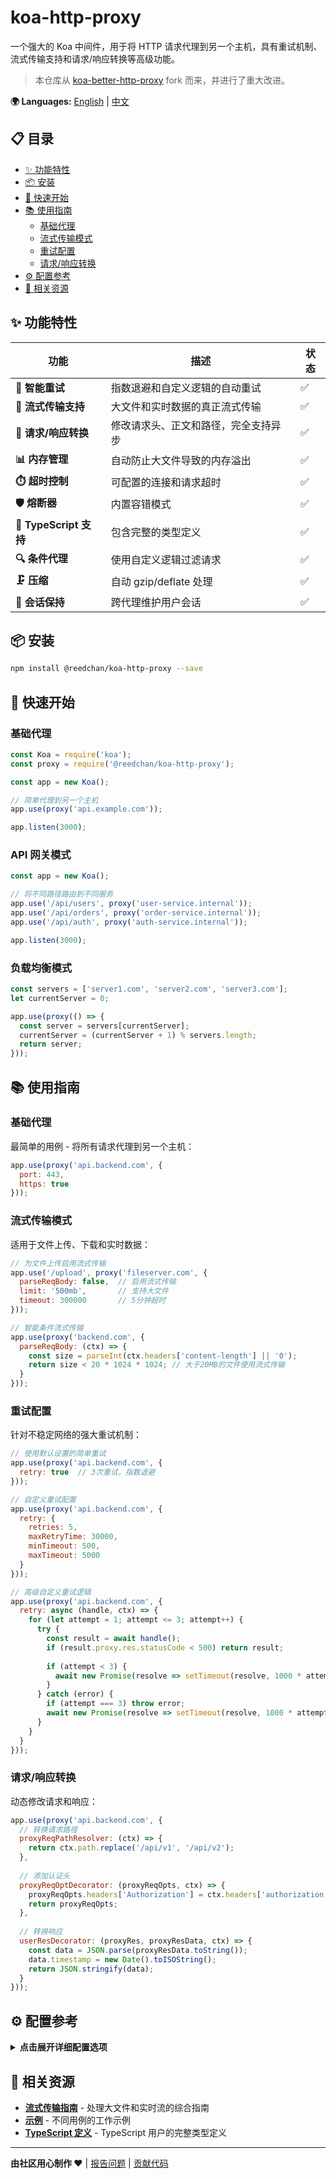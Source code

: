 # koa-http-proxy

一个强大的 Koa 中间件，用于将 HTTP 请求代理到另一个主机，具有重试机制、流式传输支持和请求/响应转换等高级功能。

> 本仓库从 [koa-better-http-proxy](https://github.com/nsimmons/koa-better-http-proxy) fork 而来，并进行了重大改进。

**🌍 Languages:** [English](README.md) | [中文](README_ZH.md)

## 📋 目录

- [✨ 功能特性](#-功能特性)
- [📦 安装](#-安装)
- [🚀 快速开始](#-快速开始)
- [📚 使用指南](#-使用指南)
  - [基础代理](#基础代理)
  - [流式传输模式](#流式传输模式)
  - [重试配置](#重试配置)
  - [请求/响应转换](#请求响应转换)
- [⚙️ 配置参考](#️-配置参考)
- [🔗 相关资源](#-相关资源)

## ✨ 功能特性

| 功能 | 描述 | 状态 |
|------|------|------|
| **🔄 智能重试** | 指数退避和自定义逻辑的自动重试 | ✅ |
| **🌊 流式传输支持** | 大文件和实时数据的真正流式传输 | ✅ |
| **🔧 请求/响应转换** | 修改请求头、正文和路径，完全支持异步 | ✅ |
| **📊 内存管理** | 自动防止大文件导致的内存溢出 | ✅ |
| **⏱️ 超时控制** | 可配置的连接和请求超时 | ✅ |
| **🛡️ 熔断器** | 内置容错模式 | ✅ |
| **📝 TypeScript 支持** | 包含完整的类型定义 | ✅ |
| **🔍 条件代理** | 使用自定义逻辑过滤请求 | ✅ |
| **🗜️ 压缩** | 自动 gzip/deflate 处理 | ✅ |
| **🔐 会话保持** | 跨代理维护用户会话 | ✅ |

## 📦 安装

```bash
npm install @reedchan/koa-http-proxy --save
```

## 🚀 快速开始

### 基础代理

```js
const Koa = require('koa');
const proxy = require('@reedchan/koa-http-proxy');

const app = new Koa();

// 简单代理到另一个主机
app.use(proxy('api.example.com'));

app.listen(3000);
```

### API 网关模式

```js
const app = new Koa();

// 将不同路径路由到不同服务
app.use('/api/users', proxy('user-service.internal'));
app.use('/api/orders', proxy('order-service.internal'));
app.use('/api/auth', proxy('auth-service.internal'));

app.listen(3000);
```

### 负载均衡模式

```js
const servers = ['server1.com', 'server2.com', 'server3.com'];
let currentServer = 0;

app.use(proxy(() => {
  const server = servers[currentServer];
  currentServer = (currentServer + 1) % servers.length;
  return server;
}));
```

## 📚 使用指南

### 基础代理

最简单的用例 - 将所有请求代理到另一个主机：

```js
app.use(proxy('api.backend.com', {
  port: 443,
  https: true
}));
```

### 流式传输模式

适用于文件上传、下载和实时数据：

```js
// 为文件上传启用流式传输
app.use('/upload', proxy('fileserver.com', {
  parseReqBody: false,  // 启用流式传输
  limit: '500mb',       // 支持大文件
  timeout: 300000       // 5分钟超时
}));

// 智能条件流式传输
app.use(proxy('backend.com', {
  parseReqBody: (ctx) => {
    const size = parseInt(ctx.headers['content-length'] || '0');
    return size < 20 * 1024 * 1024; // 大于20MB的文件使用流式传输
  }
}));
```

### 重试配置

针对不稳定网络的强大重试机制：

```js
// 使用默认设置的简单重试
app.use(proxy('api.backend.com', {
  retry: true  // 3次重试，指数退避
}));

// 自定义重试配置
app.use(proxy('api.backend.com', {
  retry: {
    retries: 5,
    maxRetryTime: 30000,
    minTimeout: 500,
    maxTimeout: 5000
  }
}));

// 高级自定义重试逻辑
app.use(proxy('api.backend.com', {
  retry: async (handle, ctx) => {
    for (let attempt = 1; attempt <= 3; attempt++) {
      try {
        const result = await handle();
        if (result.proxy.res.statusCode < 500) return result;
        
        if (attempt < 3) {
          await new Promise(resolve => setTimeout(resolve, 1000 * attempt));
        }
      } catch (error) {
        if (attempt === 3) throw error;
        await new Promise(resolve => setTimeout(resolve, 1000 * attempt));
      }
    }
  }
}));
```

### 请求/响应转换

动态修改请求和响应：

```js
app.use(proxy('api.backend.com', {
  // 转换请求路径
  proxyReqPathResolver: (ctx) => {
    return ctx.path.replace('/api/v1', '/api/v2');
  },
  
  // 添加认证头
  proxyReqOptDecorator: (proxyReqOpts, ctx) => {
    proxyReqOpts.headers['Authorization'] = ctx.headers['authorization'];
    return proxyReqOpts;
  },
  
  // 转换响应
  userResDecorator: (proxyRes, proxyResData, ctx) => {
    const data = JSON.parse(proxyResData.toString());
    data.timestamp = new Date().toISOString();
    return JSON.stringify(data);
  }
}));
```

## ⚙️ 配置参考

<details>
<summary><strong>点击展开详细配置选项</strong></summary>

### 核心选项

#### `agent`
使用自定义的 `http.Agent` 进行代理请求。

```js
const agent = new http.Agent({ keepAlive: true });
app.use(proxy('api.backend.com', { agent }));
```

#### `port`
代理主机使用的端口。

```js
app.use(proxy('api.backend.com', { port: 8080 }));
```

#### `https`
强制代理请求使用 HTTPS。

```js
app.use(proxy('api.backend.com', { https: true }));
```

#### `headers`
发送到代理主机的额外请求头。

```js
app.use(proxy('api.backend.com', {
  headers: {
    'X-API-Key': 'your-api-key',
    'User-Agent': 'MyApp/1.0'
  }
}));
```

#### `strippedHeaders`
从代理响应中移除的请求头。

```js
app.use(proxy('api.backend.com', {
  strippedHeaders: ['set-cookie', 'x-internal-header']
}));
```

### 请求处理

#### `filter`
过滤需要代理的请求。

```js
app.use(proxy('api.backend.com', {
  filter: (ctx) => {
    return ctx.method === 'GET' && ctx.path.startsWith('/api');
  }
}));
```

#### `proxyReqPathResolver`
在代理前转换请求路径。

```js
app.use(proxy('api.backend.com', {
  proxyReqPathResolver: (ctx) => {
    return ctx.path.replace(/^\/api/, '');
  }
}));
```

#### `proxyReqOptDecorator`
在发送前修改请求选项。

```js
app.use(proxy('api.backend.com', {
  proxyReqOptDecorator: (proxyReqOpts, ctx) => {
    proxyReqOpts.headers['X-Forwarded-For'] = ctx.ip;
    return proxyReqOpts;
  }
}));
```

#### `proxyReqBodyDecorator`
在发送前转换请求正文。

```js
app.use(proxy('api.backend.com', {
  proxyReqBodyDecorator: (bodyContent, ctx) => {
    const data = JSON.parse(bodyContent);
    data.clientInfo = { ip: ctx.ip, userAgent: ctx.get('User-Agent') };
    return JSON.stringify(data);
  }
}));
```

### 响应处理

#### `userResDecorator`
在发送给客户端前转换响应数据。

```js
app.use(proxy('api.backend.com', {
  userResDecorator: (proxyRes, proxyResData, ctx) => {
    const data = JSON.parse(proxyResData.toString());
    data.processedAt = new Date().toISOString();
    return JSON.stringify(data);
  }
}));
```

#### `userResHeadersDecorator`
转换响应头。

```js
app.use(proxy('api.backend.com', {
  userResHeadersDecorator: (headers) => {
    headers['X-Proxy-By'] = 'koa-http-proxy';
    delete headers['x-internal-header'];
    return headers;
  }
}));
```

### 正文处理

#### `parseReqBody`
控制请求正文解析（布尔值或函数）。

```js
// 禁用以启用流式传输
app.use(proxy('api.backend.com', { parseReqBody: false }));

// 条件解析
app.use(proxy('api.backend.com', {
  parseReqBody: (ctx) => {
    return !ctx.path.includes('/upload');
  }
}));
```

#### `reqAsBuffer`
确保请求正文编码为 Buffer。

```js
app.use(proxy('api.backend.com', { reqAsBuffer: true }));
```

#### `reqBodyEncoding`
请求正文的编码（默认: 'utf-8'）。

```js
app.use(proxy('api.backend.com', { reqBodyEncoding: 'binary' }));
```

#### `limit`
正文大小限制（默认: '1mb'）。

```js
app.use(proxy('api.backend.com', { limit: '50mb' }));
```

### 会话与安全

#### `preserveReqSession`
将会话传递给代理请求。

```js
app.use(proxy('api.backend.com', { preserveReqSession: true }));
```

#### `preserveHostHdr`
将 host HTTP 头复制到代理请求。

```js
app.use(proxy('api.backend.com', { preserveHostHdr: true }));
```

### 超时配置

#### `connectTimeout`
初始连接的超时时间。

```js
app.use(proxy('api.backend.com', { connectTimeout: 5000 }));
```

#### `timeout`
整体请求超时时间。

```js
app.use(proxy('api.backend.com', { timeout: 30000 }));
```

### 调试选项

#### `debug`
启用详细的请求日志记录，用于调试和监控。

```js
// 启用基础调试日志
app.use(proxy('api.backend.com', { debug: true }));

// 使用对象配置调试选项
app.use(proxy('api.backend.com', { 
  debug: { 
    enabled: true, 
    includeBody: true  // 包含请求体内容
  } 
}));
```

**示例输出:**
```
======================================= KOA-HTTP-PROXY DEBUG =======================================
POST https://api.backend.com/users
Payload Size: 256 B
Headers:
{
  "content-type": "application/json",
  "authorization": "Bearer token123",
  "user-agent": "MyApp/1.0",
  "content-length": 256
}
Request Body:
{
  "name": "张三",
  "email": "zhangsan@example.com"
}
====================================================================================================
```

**配置选项:**
- `enabled`: 是否启用调试日志（默认: false）
- `includeBody`: 是否在日志中包含请求体内容（默认: false）

**功能特性:**
- 自动隐藏标准端口号（HTTP 80, HTTPS 443）
- 智能 JSON 格式化
- 对 GET/HEAD/DELETE/OPTIONS 请求不解析请求体
- 精确的文件大小显示

**使用场景:**
- 开发环境调试
- API 请求监控
- 性能分析
- 故障排查

### 重试配置

#### 简单重试
```js
app.use(proxy('api.backend.com', { retry: true }));
```

#### 高级重试
```js
app.use(proxy('api.backend.com', {
  retry: {
    retries: 5,           // 最大重试次数
    maxRetryTime: 30000,  // 总重试时间限制
    minTimeout: 1000,     // 初始延迟
    maxTimeout: 10000     // 最大延迟
  }
}));
```

#### 自定义重试函数
```js
app.use(proxy('api.backend.com', {
  retry: async (handle, ctx) => {
    // 自定义重试逻辑
    let result;
    for (let i = 0; i < 3; i++) {
      result = await handle();
      if (result.proxy.res.statusCode < 500) break;
      await new Promise(resolve => setTimeout(resolve, 1000 * (i + 1)));
    }
    return result;
  }
}));
```

> ⚠️ **内存警告**：重试功能会在内存中缓存请求正文。对于大文件（>20MB），重试会自动禁用。使用 `parseReqBody: false` 启用流式传输模式。

</details>

## 🔗 相关资源

- **[流式传输指南](STREAMING.md)** - 处理大文件和实时流的综合指南
- **[示例](examples/)** - 不同用例的工作示例
- **[TypeScript 定义](types.d.ts)** - TypeScript 用户的完整类型定义

---

**由社区用心制作 ❤️** | [报告问题](https://github.com/reedchan7/koa-http-proxy/issues) | [贡献代码](https://github.com/reedchan7/koa-http-proxy/pulls) 